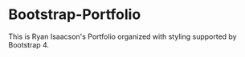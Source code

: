 # Bootstrap-Portfolio
This is Ryan Isaacson's Portfolio organized with styling supported by Bootstrap 4.
